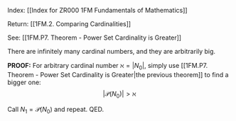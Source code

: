Index: [[Index for ZR000 1FM Fundamentals of Mathematics]]

Return: [[1FM.2. Comparing Cardinalities]]

See: [[1FM.P7. Theorem - Power Set Cardinality is Greater]]

There are infinitely many cardinal numbers, and they are arbitrarily big.

**PROOF:** For arbitrary cardinal number $\aleph=|N_0|$, simply use [[1FM.P7. Theorem - Power Set Cardinality is Greater|the previous theorem]] to find a bigger one:
$$|\mathcal{P}(N_0)|>\aleph$$

Call $N_1=\mathcal{P}(N_0)$ and repeat. QED.